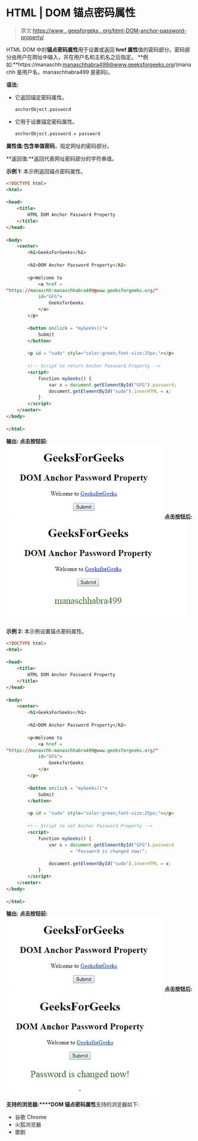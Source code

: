 # HTML | DOM 锚点密码属性

> 原文:[https://www . geesforgeks . org/html-DOM-anchor-password-property/](https://www.geeksforgeeks.org/html-dom-anchor-password-property/)

HTML DOM 中的**锚点密码属性**用于设置或返回 **href 属性**值的密码部分。密码部分由用户在网址中输入，并在用户名和主机名之后指定。
**例如:**https://manaschh:manaschhabra499@www.geeksforgeeks.org/(manachh 是用户名，manaschhabra499 是密码)。

**语法:**

*   它返回锚定密码属性。

    ```html
    anchorObject.password
    ```

*   它用于设置锚定密码属性。

    ```html
    anchorObject.password = password
    ```

**属性值:**包含单值**密码**，指定网址的密码部分。

**返回值:**返回代表网址密码部分的字符串值。

**示例 1:** 本示例返回锚点密码属性。

```html
<!DOCTYPE html>
<html> 

<head> 
    <title> 
        HTML DOM Anchor Password Property 
    </title> 
</head> 

<body> 
    <center> 
        <h1>GeeksForGeeks</h1> 

        <h2>DOM Anchor Password Property</h2> 

        <p>Welcome to 
            <a href = 
"https://manaschh:manaschhabra499@www.geeksforgeeks.org/" 
            id="GFG"> 
                GeeksforGeeks 
            </a> 
        </p> 

        <button onclick = "myGeeks()">
            Submit
        </button> 

        <p id = "sudo" style="color:green;font-size:25px;"></p> 

        <!-- Script to return Anchor Password Property -->
        <script> 
            function myGeeks() { 
                var x = document.getElementById("GFG").password; 
                document.getElementById("sudo").innerHTML = x; 
            } 
        </script> 
    </center> 
</body> 

</html>                                               
```

**输出:**
**点击按钮前:**
![](img/83938831ea682c7a0bab545e38a25213.png)
**点击按钮后:**
![](img/7584806c1d843cc8f5807c42638fd035.png)

**示例 2:** 本示例设置锚点密码属性。

```html
<!DOCTYPE html>
<html> 

<head> 
    <title> 
        HTML DOM Anchor Password Property 
    </title> 
</head> 

<body> 
    <center> 
        <h1>GeeksForGeeks</h1> 

        <h2>DOM Anchor Password Property</h2> 

        <p>Welcome to 
            <a href = 
"https://manaschh:manaschhabra499@www.geeksforgeeks.org/" 
            id="GFG"> 
                GeeksforGeeks 
            </a> 
        </p> 

        <button onclick = "myGeeks()">
            Submit
        </button> 

        <p id = "sudo" style="color:green;font-size:25px;"></p> 

        <!-- Script to set Anchor Password Property -->
        <script> 
            function myGeeks() { 
                var x = document.getElementById("GFG").password
                        = "Password is changed now!"; 

                document.getElementById("sudo").innerHTML = x; 
            } 
        </script>
    </center> 
</body> 

</html>                    
```

**输出:**
**点击按钮前:**
![](img/83938831ea682c7a0bab545e38a25213.png)
**点击按钮后:**
![](img/511bb1d4842429d73ea47b364f229ddf.png)

**支持的浏览器:****DOM 锚点密码属性**支持的浏览器如下:

*   谷歌 Chrome
*   火狐浏览器
*   歌剧